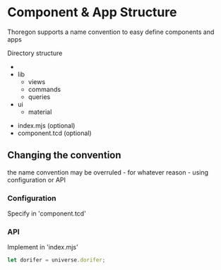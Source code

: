 Component & App Structure
=========================

Thoregon supports a name convention to easy define components and apps

Directory structure
+ <meaningfull-app-name>
 + lib
    + views
    + commands
    + queries
 + ui
    + material
 - index.mjs        (optional)
 - component.tcd    (optional)
          

## Changing the convention

the name convention may be overruled - for whatever reason - using 
configuration or API 

### Configuration

Specify in 'component.tcd'

### API

Implement in 'index.mjs'

````js
let dorifer = universe.dorifer;

````


